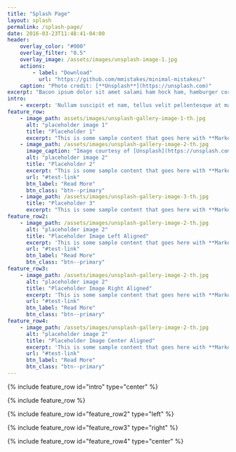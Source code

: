 ```yaml
---
title: "Splash Page"
layout: splash
permalink: /splash-page/
date: 2016-03-23T11:48:41-04:00
header:
    overlay_color: "#000"
    overlay_filter: "0.5"
    overlay_image: /assets/images/unsplash-image-1.jpg
    actions:
        - label: "Download"
          url: "https://github.com/mmistakes/minimal-mistakes/"
    caption: "Photo credit: [**Unsplash**](https://unsplash.com)"
excerpt: "Bacon ipsum dolor sit amet salami ham hock ham, hamburger corned beef short ribs kielbasa biltong t-bone drumstick tri-tip tail sirloin pork chop."
intro:
    - excerpt: 'Nullam suscipit et nam, tellus velit pellentesque at malesuada, enim eaque. Quis nulla, netus tempor in diam gravida tincidunt, *proin faucibus* voluptate felis id sollicitudin. Centered with `type="center"`'
feature_row:
    - image_path: assets/images/unsplash-gallery-image-1-th.jpg
      alt: "placeholder image 1"
      title: "Placeholder 1"
      excerpt: "This is some sample content that goes here with **Markdown** formatting."
    - image_path: /assets/images/unsplash-gallery-image-2-th.jpg
      image_caption: "Image courtesy of [Unsplash](https://unsplash.com/)"
      alt: "placeholder image 2"
      title: "Placeholder 2"
      excerpt: "This is some sample content that goes here with **Markdown** formatting."
      url: "#test-link"
      btn_label: "Read More"
      btn_class: "btn--primary"
    - image_path: /assets/images/unsplash-gallery-image-3-th.jpg
      title: "Placeholder 3"
      excerpt: "This is some sample content that goes here with **Markdown** formatting."
feature_row2:
    - image_path: /assets/images/unsplash-gallery-image-2-th.jpg
      alt: "placeholder image 2"
      title: "Placeholder Image Left Aligned"
      excerpt: 'This is some sample content that goes here with **Markdown** formatting. Left aligned with `type="left"`'
      url: "#test-link"
      btn_label: "Read More"
      btn_class: "btn--primary"
feature_row3:
    - image_path: /assets/images/unsplash-gallery-image-2-th.jpg
      alt: "placeholder image 2"
      title: "Placeholder Image Right Aligned"
      excerpt: 'This is some sample content that goes here with **Markdown** formatting. Right aligned with `type="right"`'
      url: "#test-link"
      btn_label: "Read More"
      btn_class: "btn--primary"
feature_row4:
    - image_path: /assets/images/unsplash-gallery-image-2-th.jpg
      alt: "placeholder image 2"
      title: "Placeholder Image Center Aligned"
      excerpt: 'This is some sample content that goes here with **Markdown** formatting. Centered with `type="center"`'
      url: "#test-link"
      btn_label: "Read More"
      btn_class: "btn--primary"
---
```


{% include feature_row id="intro" type="center" %}

{% include feature_row %}

{% include feature_row id="feature_row2" type="left" %}

{% include feature_row id="feature_row3" type="right" %}

{% include feature_row id="feature_row4" type="center" %}
